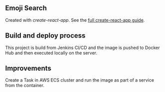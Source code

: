 Emoji Search
---

Created with *create-react-app*. See the [full create-react-app guide](https://github.com/facebookincubator/create-react-app/blob/master/packages/react-scripts/template/README.md).



Build and deploy process
---

This project is build from Jenkins CI/CD and the image is pushed to Docker Hub and then executed locally on the server.



Improvements
---

Create a Task in AWS ECS cluster and run the image as part of a service from the container.
